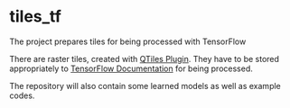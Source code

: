 # tiles_tf
The project prepares tiles for being processed with TensorFlow


There are raster tiles, created with [QTiles Plugin](https://github.com/nextgis/QTiles).
They have to be stored appropriately to [TensorFlow Documentation](http://tflearn.org/data_utils/#image-preloader) for being processed.

The repository will also contain some learned models as well as example codes.
